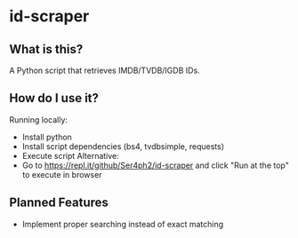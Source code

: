 # id-scraper
## What is this?
A Python script that retrieves IMDB/TVDB/IGDB IDs.

## How do I use it?
Running locally:
- Install python
- Install script dependencies (bs4, tvdbsimple, requests)
- Execute script
Alternative:
- Go to https://repl.it/github/Ser4ph2/id-scraper and click "Run at the top" to execute in browser

## Planned Features
- Implement proper searching instead of exact matching 
